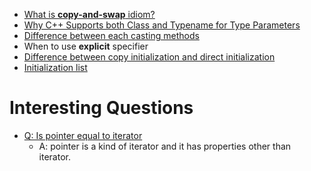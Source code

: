 * [What is **copy-and-swap** idiom?](https://stackoverflow.com/questions/3279543/what-is-the-copy-and-swap-idiom)
* [Why C++ Supports both Class and Typename for Type Parameters](https://web.archive.org/web/20060619131004/http://blogs.msdn.com/slippman/archive/2004/08/11/212768.aspx)
* [Difference between each casting methods](https://stackoverflow.com/questions/28002/regular-cast-vs-static-cast-vs-dynamic-cast)
* When to use **explicit** specifier
* [Difference between copy initialization and direct initialization](https://stackoverflow.com/questions/1051379/is-there-a-difference-in-c-between-copy-initialization-and-direct-initializati)
* [Initialization list](https://stackoverflow.com/questions/2785612/c-what-does-the-colon-after-a-constructor-mean)

# Interesting Questions

* [Q: Is pointer equal to iterator](https://stackoverflow.com/questions/30950285/iterator-pointer-or-what-is-it)
  * A: pointer is a kind of iterator and it has properties other than iterator.




